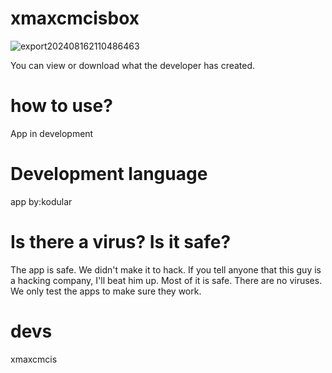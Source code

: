# xmaxcmcisbox
 ![export202408162110486463](https://github.com/user-attachments/assets/618ae108-c572-4e0e-bf46-f7a70f9e47e9)

You can view or download what the developer has created.
# how to use?
App in development
# Development language
app by:kodular
# Is there a virus? Is it safe?
The app is safe. We didn't make it to hack. If you tell anyone that this guy is a hacking company, I'll beat him up. Most of it is safe. There are no viruses. We only test the apps to make sure they work. 
# devs
xmaxcmcis

